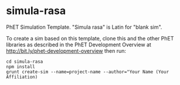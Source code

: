 simula-rasa
===========

PhET Simulation Template.  "Simula rasa" is Latin for "blank sim".

To create a sim based on this template, clone this and the other PhET libraries as described in the PhET Development Overview at http://bit.ly/phet-development-overview then run:
```
cd simula-rasa
npm install
grunt create-sim --name=project-name --author="Your Name (Your Affiliation)
```